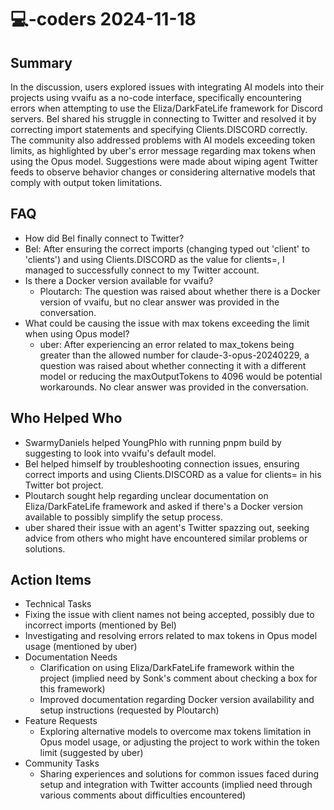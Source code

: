 # 💻-coders 2024-11-18

## Summary
 In the discussion, users explored issues with integrating AI models into their projects using vvaifu as a no-code interface, specifically encountering errors when attempting to use the Eliza/DarkFateLife framework for Discord servers. Bel shared his struggle in connecting to Twitter and resolved it by correcting import statements and specifying Clients.DISCORD correctly. The community also addressed problems with AI models exceeding token limits, as highlighted by uber's error message regarding max tokens when using the Opus model. Suggestions were made about wiping agent Twitter feeds to observe behavior changes or considering alternative models that comply with output token limitations.

## FAQ
 - How did Bel finally connect to Twitter?
  - Bel: After ensuring the correct imports (changing typed out 'client' to 'clients') and using Clients.DISCORD as the value for clients=, I managed to successfully connect to my Twitter account.
- Is there a Docker version available for vvaifu?
  - Ploutarch: The question was raised about whether there is a Docker version of vvaifu, but no clear answer was provided in the conversation.
- What could be causing the issue with max tokens exceeding the limit when using Opus model?
  - uber: After experiencing an error related to max_tokens being greater than the allowed number for claude-3-opus-20240229, a question was raised about whether connecting it with a different model or reducing the maxOutputTokens to 4096 would be potential workarounds. No clear answer was provided in the conversation.

## Who Helped Who
 - SwarmyDaniels helped YoungPhlo with running pnpm build by suggesting to look into vvaifu's default model.
- Bel helped himself by troubleshooting connection issues, ensuring correct imports and using Clients.DISCORD as a value for clients= in his Twitter bot project.
- Ploutarch sought help regarding unclear documentation on Eliza/DarkFateLife framework and asked if there's a Docker version available to possibly simplify the setup process.
- uber shared their issue with an agent's Twitter spazzing out, seeking advice from others who might have encountered similar problems or solutions.

## Action Items
 - Technical Tasks
  - Fixing the issue with client names not being accepted, possibly due to incorrect imports (mentioned by Bel)
  - Investigating and resolving errors related to max tokens in Opus model usage (mentioned by uber)
- Documentation Needs
  - Clarification on using Eliza/DarkFateLife framework within the project (implied need by Sonk's comment about checking a box for this framework)
  - Improved documentation regarding Docker version availability and setup instructions (requested by Ploutarch)
- Feature Requests
  - Exploring alternative models to overcome max tokens limitation in Opus model usage, or adjusting the project to work within the token limit (suggested by uber)
- Community Tasks
  - Sharing experiences and solutions for common issues faced during setup and integration with Twitter accounts (implied need through various comments about difficulties encountered)

